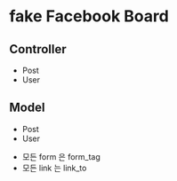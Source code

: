 # fake Facebook Board

## Controller
- Post
- User

## Model 
- Post
- User


* 모든 form 은 form_tag
* 모든 link 는 link_to
